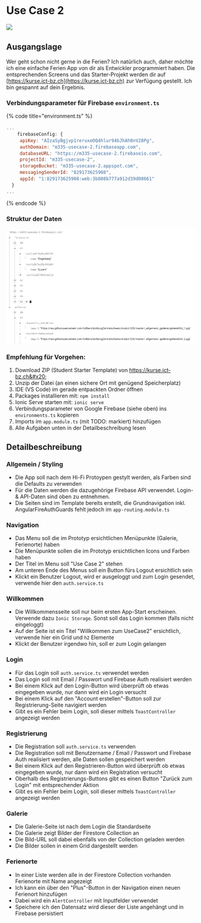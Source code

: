 # Use Case 2

![](../.gitbook/assets/ralph\_uebung.png)

## Ausgangslage

Wer geht schon nicht gerne in die Ferien? Ich natürlich auch, daher möchte ich eine einfache Ferien App von dir als Entwickler programmiert haben. Die entsprechenden Screens und das Starter-Projekt werden dir auf [https://kurse.ict-bz.ch](https://kurse.ict-bz.ch) zur Verfügung gestellt. Ich bin gespannt auf dein Ergebnis.

### Verbindungsparameter für Firebase `environment.ts`

{% code title="environment.ts" %}
```javascript
...
    firebaseConfig: {
     apiKey: "AIzaSyBgjvp1reruxeOQ4hlur94bJhAh0nV28Pg",
     authDomain: "m335-usecase-2.firebaseapp.com",
     databaseURL: "https://m335-usecase-2.firebaseio.com",
     projectId: "m335-usecase-2",
     storageBucket: "m335-usecase-2.appspot.com",
     messagingSenderId: "829173625908",
     appId: "1:829173625908:web:3b808b777a912d39d08661"
  }
...
```
{% endcode %}

### Struktur der Daten

![](<../.gitbook/assets/image (25).png>)

### Empfehlung für Vorgehen:

1. Download ZIP (Student Starter Template) von https://kurse.ict-bz.ch&#x20;
2. Unzip der Datei (an einen sichere Ort mit genügend Speicherplatz)
3. IDE (VS Code) im gerade entpackten Ordner öffnen
4. Packages installieren mit: `npm install`
5. Ionic Serve starten mit: `ionic serve`
6. Verbindungsparameter von Google Firebase (siehe oben) ins `environments.ts` kopieren
7. Imports im `app.module.ts` (mit TODO: markiert) hinzufügen
8. Alle Aufgaben unten in der Detailbeschreibung lesen

## Detailbeschreibung

### Allgemein / Styling

* Die App soll nach dem Hi-Fi Protoypen gestylt werden, als Farben sind die Defaults zu verwenden
* Für die Daten werden die dazugehörige Firebase API verwendet. Login- & API-Daten sind oben zu entnehmen.
* Die Seiten sind im Template bereits erstellt, die Grundnavigation inkl. AngularFireAuthGuards fehlt jedoch im `app-routing.module.ts`&#x20;

### Navigation

* Das Menu soll die im Prototyp ersichtlichen Menüpunkte (Galerie, Ferienorte) haben
* Die Menüpunkte sollen die im Prototyp ersichtlichen Icons und Farben haben
* Der Titel im Menu soll "Use Case 2" stehen
* Am unteren Ende des Menus soll ein Button fürs Logout ersichtlich sein
* Klickt ein Benutzer Logout, wird er ausgeloggt und zum Login gesendet, verwende hier den `auth.service.ts`

### Willkommen

* Die Willkommensseite soll nur beim ersten App-Start erscheinen. Verwende dazu `Ionic Storage`. Sonst soll das Login kommen (falls nicht eingeloggt)    &#x20;
* Auf der Seite ist ein Titel "Willkommen zum UseCase2" ersichtlich, verwende hier ein Grid und `h2` Elemente
* Klickt der Benutzer irgendwo hin, soll er zum Login gelangen

### Login

* Für das Login soll `auth.service.ts` verwendet werden
* Das Login soll mit Email / Passwort und Firebase Auth realisiert werden
* Bei einem Klick auf den Login-Button wird überprüft ob etwas eingegeben wurde, nur dann wird ein Login versucht
* Bei einem Klick auf den "Account erstellen"-Button soll zur Registrierung-Seite navigiert werden
* Gibt es ein Fehler beim Login, soll dieser mittels `ToastController`  angezeigt werden

### Registrierung

* Die Registration soll `auth.service.ts` verwenden
* Die Registration soll mit Benutzername / Email / Passwort und Firebase Auth realisiert werden, alle Daten sollen gespeichert werden
* Bei einem Klick auf den Registrieren-Button wird überprüft ob etwas eingegeben wurde, nur dann wird ein Registration versucht
* Oberhalb des Registrierungs-Buttons gibt es einen Button "Zurück zum Login" mit entsprechender Aktion
* Gibt es ein Fehler beim Login, soll dieser mittels `ToastController`  angezeigt werden

### Galerie

* Die Galerie-Seite ist nach dem Login die Standardseite
* Die Galerie zeigt Bilder der Firestore Collection an
* Die Bild-URL soll dabei ebenfalls von der Collection geladen werden
* Die Bilder sollen in einem Grid dargestellt werden

### Ferienorte

* In einer Liste werden alle in der Firestore Collection vorhanden Ferienorte mit Name angezeigt
* Ich kann ein über den "Plus"-Button in der Navigation einen neuen Ferienort hinzufügen
* Dabei wird ein `AlertController` mit Inputfelder verwendet
* Speichere ich den Datensatz wird dieser der Liste angehängt und in Firebase persistiert

